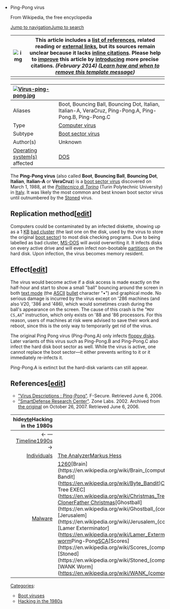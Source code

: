 - Ping-Pong virus

  From Wikipedia, the free encyclopedia

  [Jump to navigation](https://en.wikipedia.org/wiki/Ping-Pong_virus#mw-head)[Jump to search](https://en.wikipedia.org/wiki/Ping-Pong_virus#searchInput)

  | ![img](https://upload.wikimedia.org/wikipedia/commons/thumb/a/a4/Text_document_with_red_question_mark.svg/40px-Text_document_with_red_question_mark.svg.png) | This article includes a [list of references](https://en.wikipedia.org/wiki/Wikipedia:Citing_sources), related reading or [external links](https://en.wikipedia.org/wiki/Wikipedia:External_links), **but its sources remain unclear because it lacks [inline citations](https://en.wikipedia.org/wiki/Wikipedia:Citing_sources#Inline_citations)**. Please help to [improve](https://en.wikipedia.org/wiki/Wikipedia:WikiProject_Fact_and_Reference_Check) this article by [introducing](https://en.wikipedia.org/wiki/Wikipedia:When_to_cite) more precise citations. *(February 2014)* *([Learn how and when to remove this template message](https://en.wikipedia.org/wiki/Help:Maintenance_template_removal))* |
  | ------------------------------------------------------------ | ------------------------------------------------------------ |
  |                                                              |                                                              |

  | [![Virus-ping-pong.jpg](https://upload.wikimedia.org/wikipedia/commons/thumb/c/cd/Virus-ping-pong.jpg/240px-Virus-ping-pong.jpg)](https://en.wikipedia.org/wiki/File:Virus-ping-pong.jpg) |                                                              |
  | :----------------------------------------------------------- | ------------------------------------------------------------ |
  | Aliases                                                      | Boot, Bouncing Ball, Bouncing Dot, Italian, Italian-A, VeraCruz, Ping-Pong.A, Ping-Pong.B, Ping-Pong.C |
  | Type                                                         | [Computer virus](https://en.wikipedia.org/wiki/Computer_virus) |
  | Subtype                                                      | [Boot sector virus](https://en.wikipedia.org/wiki/Boot_sector_virus) |
  | Author(s)                                                    | Unknown                                                      |
  | [Operating system(s)](https://en.wikipedia.org/wiki/Operating_system) affected | [DOS](https://en.wikipedia.org/wiki/DOS)                     |

  The **Ping-Pong virus** (also called **Boot**, **Bouncing Ball**, **Bouncing Dot**, **Italian**, **Italian-A** or **VeraCruz**) is a [boot sector virus](https://en.wikipedia.org/wiki/Boot_sector_virus) discovered on March 1, 1988, at the *[Politecnico di Torino](https://en.wikipedia.org/wiki/Politecnico_di_Torino)* (Turin Polytechnic University) in [Italy](https://en.wikipedia.org/wiki/Italy). It was likely the most common and best known boot sector virus until outnumbered by the [Stoned](https://en.wikipedia.org/wiki/Stoned_(computer_virus)) virus.

  ## Replication method[[edit](https://en.wikipedia.org/w/index.php?title=Ping-Pong_virus&action=edit&section=1)]

  Computers could be contaminated by an infected diskette, showing up as a 1 [KB](https://en.wikipedia.org/wiki/Kilobyte) [bad cluster](https://en.wikipedia.org/wiki/Cluster_(file_system)) (the last one on the disk, used by the virus to store the original [boot sector](https://en.wikipedia.org/wiki/Boot_sector)) to most disk checking programs. Due to being labelled as bad cluster, [MS-DOS](https://en.wikipedia.org/wiki/MS-DOS) will avoid overwriting it. It infects disks on every active drive and will even infect non-bootable [partitions](https://en.wikipedia.org/wiki/Disk_partitioning) on the hard disk. Upon infection, the virus becomes memory resident.

  ## Effect[[edit](https://en.wikipedia.org/w/index.php?title=Ping-Pong_virus&action=edit&section=2)]

  The virus would become active if a disk access is made exactly on the half-hour and start to show a small "ball" bouncing around the screen in both [text mode](https://en.wikipedia.org/wiki/Text_mode) (the [ASCII](https://en.wikipedia.org/wiki/ASCII) [bullet](https://en.wikipedia.org/wiki/•) character "•") and graphical mode. No serious damage is incurred by the virus except on '286 machines (and also V20, '386 and '486), which would sometimes crash during the ball's appearance on the screen. The cause of this crash is the "`MOV CS,AX`" instruction, which only exists on '88 and '86 processors. For this reason, users of machines at risk were advised to save their work and reboot, since this is the only way to temporarily get rid of the virus.

  The original Ping Pong virus (Ping-Pong.A) only infects [floppy disks](https://en.wikipedia.org/wiki/Floppy_disk). Later variants of this virus such as Ping-Pong.B and Ping-Pong.C also infect the hard disk boot sector as well. While the virus is active, one cannot replace the boot sector—it either prevents writing to it or it immediately re-infects it.

  Ping-Pong.A is extinct but the hard-disk variants can still appear.

  ## References[[edit](https://en.wikipedia.org/w/index.php?title=Ping-Pong_virus&action=edit&section=3)]

  - ["Virus Descriptions : Ping-Pong"](http://www.f-secure.com/v-descs/pingpong.shtml). F-Secure. Retrieved June 6, 2006.
  - ["SmartDefense Research Center"](https://web.archive.org/web/20071026044230/http://vic.zonelabs.com/tmpl/body/CA/virusDetails.jsp?VId=7633). Zone Labs. 2002. Archived from [the original](http://vic.zonelabs.com/tmpl/body/CA/virusDetails.jsp?VId=7633) on October 26, 2007. Retrieved June 6, 2006.

  | hide[v](https://en.wikipedia.org/wiki/Template:Hacking_in_the_1980s)[t](https://en.wikipedia.org/wiki/Template_talk:Hacking_in_the_1980s)[e](https://en.wikipedia.org/w/index.php?title=Template:Hacking_in_the_1980s&action=edit)Hacking in the 1980s |                                                              |
  | -----------------------------------------------------------: | ------------------------------------------------------------ |
  | ← —[Timeline](https://en.wikipedia.org/wiki/Timeline_of_computer_security_hacker_history#1980s)[1990s](https://en.wikipedia.org/wiki/Template:Hacking_in_the_1990s) → |                                                              |
  |          [Individuals](https://en.wikipedia.org/wiki/Hacker) | [The Analyzer](https://en.wikipedia.org/wiki/Ehud_Tenenbaum)[Markus Hess](https://en.wikipedia.org/wiki/Markus_Hess) |
  |             [Malware](https://en.wikipedia.org/wiki/Malware) | [1260](https://en.wikipedia.org/wiki/1260_(computer_virus))[Brain](https://en.wikipedia.org/wiki/Brain_(computer_virus))[Byte Bandit](https://en.wikipedia.org/wiki/Byte_Bandit)[Cascade](https://en.wikipedia.org/wiki/Cascade_(computer_virus))[Christmas Tree EXEC](https://en.wikipedia.org/wiki/Christmas_Tree_EXEC)[Elk Cloner](https://en.wikipedia.org/wiki/Elk_Cloner)[Father Christmas](https://en.wikipedia.org/wiki/Father_Christmas_(computer_worm))[Ghostball](https://en.wikipedia.org/wiki/Ghostball_(computer_virus))[Jerusalem](https://en.wikipedia.org/wiki/Jerusalem_(computer_virus))[Lamer Exterminator](https://en.wikipedia.org/wiki/Lamer_Exterminator)[Morris worm](https://en.wikipedia.org/wiki/Morris_worm)Ping-Pong[SCA](https://en.wikipedia.org/wiki/SCA_(computer_virus))[Scores](https://en.wikipedia.org/wiki/Scores_(computer_virus))[Stoned](https://en.wikipedia.org/wiki/Stoned_(computer_virus))[WANK Worm](https://en.wikipedia.org/wiki/WANK_(computer_worm)) |

  [Categories](https://en.wikipedia.org/wiki/Help:Category): 

  - [Boot viruses](https://en.wikipedia.org/wiki/Category:Boot_viruses)
  - [Hacking in the 1980s](https://en.wikipedia.org/wiki/Category:Hacking_in_the_1980s)